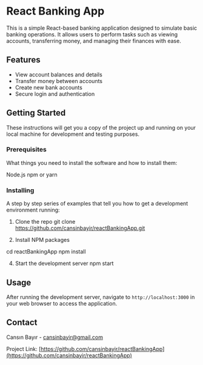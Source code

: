 # React Banking App

This is a simple React-based banking application designed to simulate basic banking operations. It allows users to perform tasks such as viewing accounts, transferring money, and managing their finances with ease.

## Features

- View account balances and details
- Transfer money between accounts
- Create new bank accounts
- Secure login and authentication

## Getting Started

These instructions will get you a copy of the project up and running on your local machine for development and testing purposes.

### Prerequisites

What things you need to install the software and how to install them:

Node.js
npm or yarn


### Installing

A step by step series of examples that tell you how to get a development environment running:

1. Clone the repo
git clone https://github.com/cansinbayir/reactBankingApp.git

2. Install NPM packages
   
cd reactBankingApp
npm install

4. Start the development server
npm start

## Usage

After running the development server, navigate to `http://localhost:3000` in your web browser to access the application.



## Contact

Cansın Bayır - cansinbayir@gmail.com

Project Link: [https://github.com/cansinbayir/reactBankingApp](https://github.com/cansinbayir/reactBankingApp)
